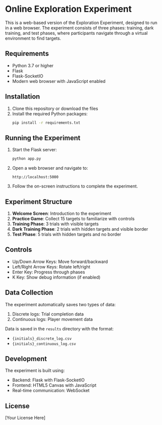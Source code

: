 # Online Exploration Experiment

This is a web-based version of the Exploration Experiment, designed to run in a web browser. The experiment consists of three phases: training, dark training, and test phases, where participants navigate through a virtual environment to find targets.

## Requirements

- Python 3.7 or higher
- Flask
- Flask-SocketIO
- Modern web browser with JavaScript enabled

## Installation

1. Clone this repository or download the files
2. Install the required Python packages:
   ```bash
   pip install -r requirements.txt
   ```

## Running the Experiment

1. Start the Flask server:
   ```bash
   python app.py
   ```

2. Open a web browser and navigate to:
   ```
   http://localhost:5000
   ```

3. Follow the on-screen instructions to complete the experiment.

## Experiment Structure

1. **Welcome Screen**: Introduction to the experiment
2. **Practice Game**: Collect 15 targets to familiarize with controls
3. **Training Phase**: 3 trials with visible targets
4. **Dark Training Phase**: 2 trials with hidden targets and visible border
5. **Test Phase**: 5 trials with hidden targets and no border

## Controls

- Up/Down Arrow Keys: Move forward/backward
- Left/Right Arrow Keys: Rotate left/right
- Enter Key: Progress through phases
- K Key: Show debug information (if enabled)

## Data Collection

The experiment automatically saves two types of data:
1. Discrete logs: Trial completion data
2. Continuous logs: Player movement data

Data is saved in the `results` directory with the format:
- `{initials}_discrete_log.csv`
- `{initials}_continuous_log.csv`

## Development

The experiment is built using:
- Backend: Flask with Flask-SocketIO
- Frontend: HTML5 Canvas with JavaScript
- Real-time communication: WebSocket

## License

[Your License Here]


